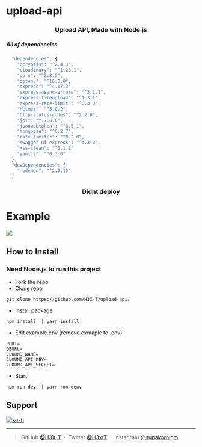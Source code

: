 # upload-api

<h3 align="center">Upload API, Made with Node.js </h3>

<h5>All of dependencies</h5>

```js
  "dependencies": {
    "bcryptjs": "^2.4.3",
    "cloudinary": "^1.28.1",
    "cors": "^2.8.5",
    "dotenv": "^16.0.0",
    "express": "^4.17.3",
    "express-async-errors": "^3.1.1",
    "express-fileupload": "^1.3.1",
    "express-rate-limit": "^6.3.0",
    "helmet": "^5.0.2",
    "http-status-codes": "^2.2.0",
    "joi": "^17.6.0",
    "jsonwebtoken": "^8.5.1",
    "mongoose": "^6.2.7",
    "rate-limiter": "^0.2.0",
    "swagger-ui-express": "^4.3.0",
    "xss-clean": "^0.1.1",
    "yamljs": "^0.3.0"
  },
  "devDependencies": {
    "nodemon": "^2.0.15"
  }
```

<h3 align="center">
 <a>Didnt deploy</a>
</h3>

# Example

![](https://cdn.discordapp.com/attachments/925063485556150292/955394600766423090/unknown.png)

## How to Install

### Need Node.js to run this project

- Fork the repo
- Clone repo

```
git clone https://github.com/H3X-T/upload-api/
```

- Install package

```
npm install || yarn install
```

- Edit example.env (remove exmaple to .env)

```
PORT=
DBURL=
CLOUND_NAME=
CLOUND_API_KEY=
CLOUND_API_SECRET=
```

- Start

```
npm run dev || yarn run dewv
```

## Support

[![ko-fi](https://ko-fi.com/img/githubbutton_sm.svg)](https://ko-fi.com/L4L6ARTNW)

---

> GitHub [@H3X-T](https://github.com/H3X-T) &nbsp;&middot;&nbsp;
> Twitter [@H3xtT](https://twitter.com/H3xtT) &nbsp;&middot;&nbsp;
> Instagram [@supakornigm](https://instagram.com/supakornigm)
